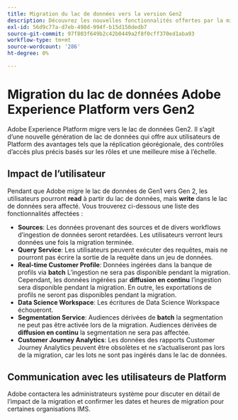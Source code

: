 ```yaml
---
title: Migration du lac de données vers la version Gen2
description: Découvrez les nouvelles fonctionnalités offertes par la migration du lac de données vers la version Gen2 dans Adobe Experience Platform.
exl-id: 56d9c77a-d7eb-498d-994f-b15d150dedb7
source-git-commit: 97f803f649b2c42b0449a2f8f0cff370ed1aba93
workflow-type: tm+mt
source-wordcount: '286'
ht-degree: 0%

---
```


# Migration du lac de données Adobe Experience Platform vers Gen2

Adobe Experience Platform migre vers le lac de données Gen2. Il s’agit d’une nouvelle génération de lac de données qui offre aux utilisateurs de Platform des avantages tels que la réplication géorégionale, des contrôles d’accès plus précis basés sur les rôles et une meilleure mise à l’échelle.

## Impact de l’utilisateur

Pendant que Adobe migre le lac de données de Gen1 vers Gen 2, les utilisateurs pourront **read** à partir du lac de données, mais **write** dans le lac de données sera affecté. Vous trouverez ci-dessous une liste des fonctionnalités affectées :

- **Sources**: Les données provenant des sources et de divers workflows d’ingestion de données seront retardées. Les utilisateurs verront leurs données une fois la migration terminée.
- **Query Service**: Les utilisateurs peuvent exécuter des requêtes, mais ne pourront pas écrire la sortie de la requête dans un jeu de données.
- **Real-time Customer Profile**: Données ingérées dans la banque de profils via **batch** L’ingestion ne sera pas disponible pendant la migration. Cependant, les données ingérées par **diffusion en continu** l’ingestion sera disponible pendant la migration. En outre, les exportations de profils ne seront pas disponibles pendant la migration.
- **Data Science Workspace**: Les écritures de Data Science Workspace échoueront.
- **Segmentation Service**: Audiences dérivées de **batch** la segmentation ne peut pas être activée lors de la migration. Audiences dérivées de **diffusion en continu** la segmentation ne sera pas affectée.
- **Customer Journey Analytics**: Les données des rapports Customer Journey Analytics peuvent être obsolètes et ne s’actualiseront pas lors de la migration, car les lots ne sont pas ingérés dans le lac de données.

## Communication avec les utilisateurs de Platform

Adobe contactera les administrateurs système pour discuter en détail de l’impact de la migration et confirmer les dates et heures de migration pour certaines organisations IMS.

